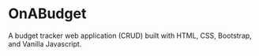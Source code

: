 # OnABudget

A budget tracker web application (CRUD) built with HTML, CSS, Bootstrap, and Vanilla Javascript.
